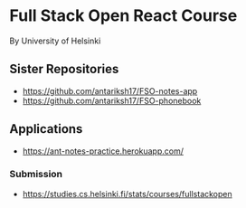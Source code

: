 # Full Stack Open React Course

By University of Helsinki


## Sister Repositories

- https://github.com/antariksh17/FSO-notes-app
- https://github.com/antariksh17/FSO-phonebook




## Applications

+ https://ant-notes-practice.herokuapp.com/





### Submission

- https://studies.cs.helsinki.fi/stats/courses/fullstackopen
